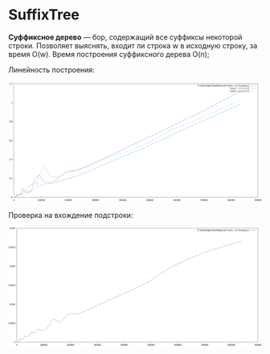 # SuffixTree

**Суффиксное дерево** — бор, содержащий все суффиксы некоторой строки. Позволяет выяснять, входит ли строка w в исходную строку, за время O(w). Время построения суффиксного
дерева O(n);

Линейность построения:

![image](https://github.com/Igor743646/SuffixTree/blob/master/build.png)

Проверка на вхождение подстроки:

![image](https://github.com/Igor743646/SuffixTree/blob/master/find.png)
